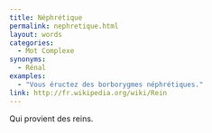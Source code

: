 ```yaml
---
title: Néphrétique
permalink: nephretique.html
layout: words
categories:
  - Mot Complexe
synonyms:
  - Rénal
examples:
  - "Vous éructez des borborygmes néphrétiques."
link: http://fr.wikipedia.org/wiki/Rein
---
```


Qui provient des reins.
